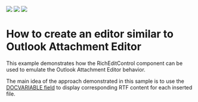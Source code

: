 <!-- default badges list -->
![](https://img.shields.io/endpoint?url=https://codecentral.devexpress.com/api/v1/VersionRange/128609729/13.1.7%2B)
[![](https://img.shields.io/badge/Open_in_DevExpress_Support_Center-FF7200?style=flat-square&logo=DevExpress&logoColor=white)](https://supportcenter.devexpress.com/ticket/details/E4911)
[![](https://img.shields.io/badge/📖_How_to_use_DevExpress_Examples-e9f6fc?style=flat-square)](https://docs.devexpress.com/GeneralInformation/403183)
<!-- default badges end -->
# How to create an editor similar to Outlook Attachment Editor


<p>This example demonstrates how the RichEditControl component can be used to emulate the Outlook Attachment Editor behavior.</p><p>The main idea of the approach demonstrated in this sample is to use the <a href="http://documentation.devexpress.com/#WindowsForms/CustomDocument9721"><u>DOCVARIABLE field</u></a> to display corresponding RTF content for each inserted file.<br />
</p>

<br/>


